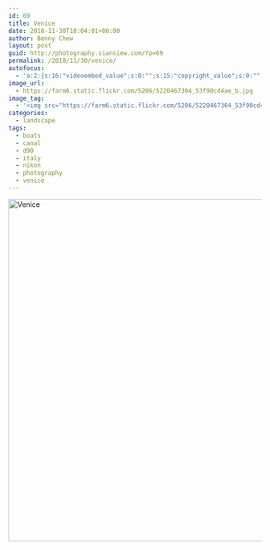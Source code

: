 ```yaml
---
id: 69
title: Venice
date: 2010-11-30T18:04:01+00:00
author: Benny Chew
layout: post
guid: http://photography.siansiew.com/?p=69
permalink: /2010/11/30/venice/
autofocus:
  - 'a:2:{s:16:"videoembed_value";s:0:"";s:15:"copyright_value";s:0:"";}'
image_url:
  - https://farm6.static.flickr.com/5206/5220467304_53f90cd4ae_b.jpg
image_tag:
  - '<img src="https://farm6.static.flickr.com/5206/5220467304_53f90cd4ae_b.jpg" />'
categories:
  - landscape
tags:
  - boats
  - canal
  - d90
  - italy
  - nikon
  - photography
  - venice
---
```

<a href="https://farm6.static.flickr.com/5206/5220467304_53f90cd4ae_b.jpg" title="Venice by siansiew, on Flickr" rel="lightbox"><img src="https://farm6.static.flickr.com/5206/5220467304_53f90cd4ae_b.jpg" width="1024" height="680" alt="Venice" /></a>
